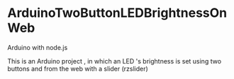 # ArduinoTwoButtonLEDBrightnessOnWeb

Arduino with node.js

This is an Arduino project , in which an LED 's brightness is set using two buttons and from the web with a slider (rzslider)
